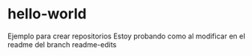 # hello-world
Ejemplo para crear repositorios
Estoy probando como al modificar en el readme del branch readme-edits 
